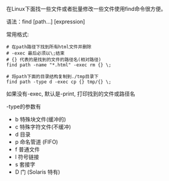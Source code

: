 在Linux下面找一些文件或者批量修改一些文件使用find命令很方便。

语法：find [path…] [expression]

常用格式:
```shell
# 在path路径下找到所有html文件并删除
# -exec 最后必须以\;结束
# {} 代表的是找到的文件的路径名(相对路径)
find path -name "*.html" -exec rm {} \;

# 将path下面的目录结构复制到./tmp目录下
find path -type d -exec cp {} tmp/{} \;
```
如果没有-exec, 默认是-print, 打印找到的文件或路径名

-type的参数有

- b 特殊块文件(缓冲的)
- c 特殊字符文件(不缓冲)
- d 目录
- p 命名管道 (FIFO)
- f 普通文件
- l 符号链接
- s 套接字
- D 门 (Solaris 特有)
